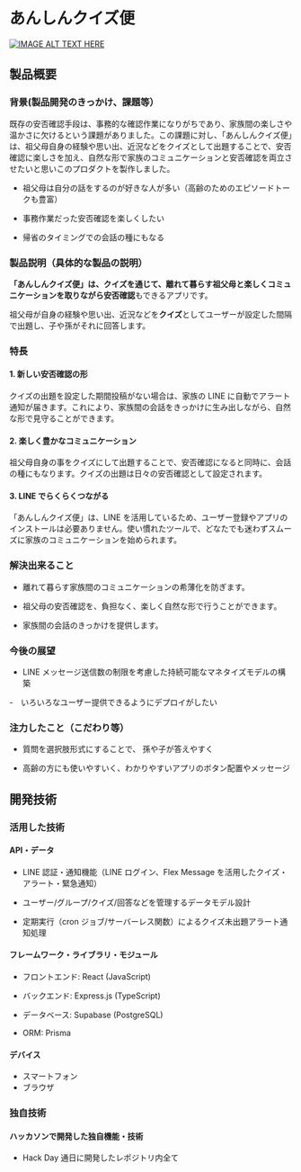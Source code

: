 # あんしんクイズ便

[![IMAGE ALT TEXT HERE](https://jphacks.com/wp-content/uploads/2025/05/JPHACKS2025_ogp.jpg)](https://www.youtube.com/watch?v=lA9EluZugD8)

## 製品概要

### 背景(製品開発のきっかけ、課題等）

既存の安否確認手段は、事務的な確認作業になりがちであり、家族間の楽しさや温かさに欠けるという課題がありました。この課題に対し、「あんしんクイズ便」は、祖父母自身の経験や思い出、近況などをクイズとして出題することで、安否確認に楽しさを加え、自然な形で家族のコミュニケーションと安否確認を両立させたいと思いこのプロダクトを製作しました。

- 祖父母は自分の話をするのが好きな人が多い（高齢のためのエピソードトークも豊富）

- 事務作業だった安否確認を楽しくしたい

- 帰省のタイミングでの会話の種にもなる

### 製品説明（具体的な製品の説明）

**「あんしんクイズ便」は、クイズを通じて、離れて暮らす祖父母と楽しくコミュニケーションを取りながら安否確認**もできるアプリです。

祖父母が自身の経験や思い出、近況などを**クイズ**としてユーザーが設定した間隔で出題し、子や孫がそれに回答します。

### 特長

#### 1. 新しい安否確認の形

クイズの出題を設定した期間投稿がない場合は、家族の LINE に自動でアラート通知が届きます。これにより、家族間の会話をきっかけに生み出しながら、自然な形で見守ることができます。

#### 2. 楽しく豊かなコミュニケーション

祖父母自身の事をクイズにして出題することで、安否確認になると同時に、会話の種にもなります。クイズの出題は日々の安否確認として設定されます。

#### 3. LINE でらくらくつながる

「あんしんクイズ便」は、LINE を活用しているため、ユーザー登録やアプリのインストールは必要ありません。使い慣れたツールで、どなたでも迷わずスムーズに家族のコミュニケーションを始められます。

### 解決出来ること

- 離れて暮らす家族間のコミュニケーションの希薄化を防ぎます。

- 祖父母の安否確認を、負担なく、楽しく自然な形で行うことができます。

- 家族間の会話のきっかけを提供します。

### 今後の展望

- LINE メッセージ送信数の制限を考慮した持続可能なマネタイズモデルの構築

-　いろいろなユーザー提供できるようにデプロイがしたい

### 注力したこと（こだわり等）

- 質問を選択肢形式にすることで、 孫や子が答えやすく

- 高齢の方にも使いやすいく、わかりやすいアプリのボタン配置やメッセージ

## 開発技術

### 活用した技術

#### API・データ

- LINE 認証・通知機能（LINE ログイン、Flex Message を活用したクイズ・アラート・緊急通知）

- ユーザー/グループ/クイズ/回答などを管理するデータモデル設計

- 定期実行（cron ジョブ/サーバーレス関数）によるクイズ未出題アラート通知処理

#### フレームワーク・ライブラリ・モジュール

- フロントエンド: React (JavaScript)

- バックエンド: Express.js (TypeScript)

- データベース: Supabase (PostgreSQL)

- ORM: Prisma

#### デバイス

- スマートフォン
- ブラウザ

### 独自技術

#### ハッカソンで開発した独自機能・技術

- Hack Day 通日に開発したレポジトリ内全て
